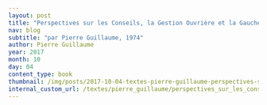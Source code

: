 ```yaml
---
layout: post
title: "Perspectives sur les Conseils, la Gestion Ouvrière et la Gauche Allemande"
nav: blog
subtitle: "par Pierre Guillaume, 1974"
author: Pierre Guillaume
year: 2017
month: 10
day: 04
content_type: book
thumbnail: /img/posts/2017-10-04-textes-pierre-guillaume-perspectives-sur-les-conseils/thumbnail.jpg
internal_custom_url: /textes/pierre_guillaume/perspectives_sur_les_conseils_la_gestion_ouvriere_et_la_gauche_allemande/
---
```

